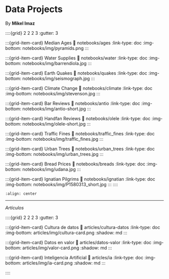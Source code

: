 # Data Projects

By **Mikel Imaz**



::::{grid} 2 2 2 3
:gutter: 3

:::{grid-item-card} Median Ages
:link: notebooks/ages
:link-type: doc
:img-bottom: notebooks/img/pyramids.png
:::

:::{grid-item-card} Water Supplies
:link: notebooks/water
:link-type: doc
:img-bottom: notebooks/img/barrendiola.jpg
:::

:::{grid-item-card} Earth Quakes
:link: notebooks/quakes
:link-type: doc
:img-bottom: notebooks/img/seismograph.jpg
:::

:::{grid-item-card} Climate Change
:link: notebooks/climate
:link-type: doc
:img-bottom: notebooks/img/stevenson.jpg
:::

:::{grid-item-card} Bar Reviews
:link: notebooks/antio
:link-type: doc
:img-bottom: notebooks/img/antio-short.jpg
:::

:::{grid-item-card} Handfan Reviews
:link: notebooks/olele
:link-type: doc
:img-bottom: notebooks/img/olele-short.jpg
:::

:::{grid-item-card} Traffic Fines
:link: notebooks/traffic_fines
:link-type: doc
:img-bottom: notebooks/img/traffic_fines.jpg
:::

:::{grid-item-card} Urban Trees
:link: notebooks/urban_trees
:link-type: doc
:img-bottom: notebooks/img/urban_trees.jpg
:::

:::{grid-item-card} Bread Prices
:link: notebooks/breads
:link-type: doc
:img-bottom: notebooks/img/udana.jpg
:::

:::{grid-item-card} Ignatian Pilgrims
:link: notebooks/ignatian
:link-type: doc
:img-bottom: notebooks/img/P1580313_short.jpg
:::
::::

```{image} img/modules.png
:align: center
```
---
*Artículos*

::::{grid} 2 2 2 3
:gutter: 3

:::{grid-item-card} Cultura de datos
:link: articles/cultura-datos
:link-type: doc
:img-bottom: articles/img/cultura-card.png
:shadow: md
:::

:::{grid-item-card} Datos en valor
:link: articles/datos-valor
:link-type: doc
:img-bottom: articles/img/valor-card.png
:shadow: md
:::

:::{grid-item-card} Inteligencia Artificial
:link: articles/ia
:link-type: doc
:img-bottom: articles/img/ia-card.png
:shadow: md
:::

::::